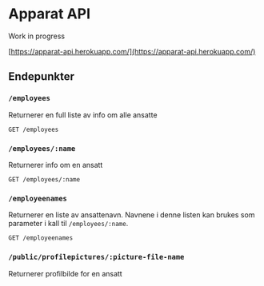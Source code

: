 # Apparat API

Work in progress

[https://apparat-api.herokuapp.com/](https://apparat-api.herokuapp.com/)

## Endepunkter

### `/employees`

Returnerer en full liste av info om alle ansatte

```
GET /employees
```

### `/employees/:name`

Returnerer info om en ansatt

```
GET /employees/:name
```

### `/employeenames`

Returnerer en liste av ansattenavn. Navnene i denne listen kan brukes som parameter i kall til `/employees/:name`.

```
GET /employeenames
```

### `/public/profilepictures/:picture-file-name`

Returnerer profilbilde for en ansatt
